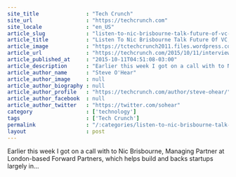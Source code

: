 ```yaml
---
site_title               : "Tech Crunch"
site_url                 : "https://techcrunch.com"
site_locale              : "en_US"
article_slug             : "listen-to-nic-brisbourne-talk-future-of-vc-european-tech-scene-and-ubergeddon"
article_title            : "Listen To Nic Brisbourne Talk Future Of VC, European Tech Scene, And Ubergeddon"
article_image            : "https://tctechcrunch2011.files.wordpress.com/2015/10/fp-team-nic4.jpg?w=700&h=400&crop=1"
article_url              : "https://techcrunch.com/2015/10/11/interview-nic-brisbourne/"
article_published_at     : "2015-10-11T04:51:08-03:00"
article_description      : "Earlier this week I got on a call with to Nic Brisbourne, Managing Partner at London-based Forward Partners, which helps build and backs startups largely in..."
article_author_name      : "Steve O'Hear"
article_author_image     : null
article_author_biography : null
article_author_profile   : "https://techcrunch.com/author/steve-ohear/"
article_author_facebook  : null
article_author_twitter   : "https://twitter.com/sohear"
category                 : ['technology']
tags                     : ['Tech Crunch']
permalink                : "/:categories/listen-to-nic-brisbourne-talk-future-of-vc-european-tech-scene-and-ubergeddon/"
layout                   : post
---
```


Earlier this week I got on a call with to Nic Brisbourne, Managing Partner at London-based Forward Partners, which helps build and backs startups largely in...

